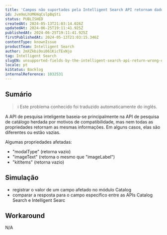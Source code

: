 ```yaml
---
title: 'Campos não suportados pela Intelligent Search API retornam dados errados ou vazios'
id: Jvm9oLhUM6NqCslpBqSti
status: PUBLISHED
createdAt: 2024-05-13T21:03:14.026Z
updatedAt: 2024-06-25T19:11:41.925Z
publishedAt: 2024-06-25T19:11:41.925Z
firstPublishedAt: 2024-05-13T21:03:15.346Z
contentType: knownIssue
productTeam: Intelligent Search
author: 2mXZkbi0oi061KicTExNjo
tag: Intelligent Search
slugEN: unsupported-fields-by-the-intelligent-search-api-return-wrong-or-empty-data
locale: pt
kiStatus: Backlog
internalReference: 1032531
---
```


## Sumário

>ℹ️ Este problema conhecido foi traduzido automaticamente do inglês.


A API de pesquisa inteligente baseia-se principalmente na API de pesquisa de catálogo herdada por motivos de compatibilidade, mas nem todas as propriedades retornam as mesmas informações. Em alguns casos, elas são diferentes ou estão vazias.

Algumas propriedades afetadas:

- "modalType" (retorna vazio)
- "imageText" (retorna o mesmo que "imageLabel")
- "kitItems" (retorna vazio)

## Simulação



- registrar o valor de um campo afetado no módulo Catalog
- comparar a resposta para o campo específico entre as APIs Catalog Search e Intelligent Searc

## Workaround


N/A




